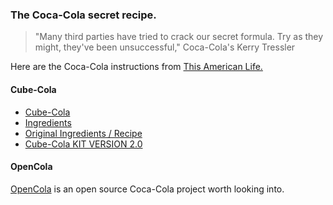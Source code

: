 ### The Coca-Cola secret recipe. 
> "Many third parties have tried to crack our secret formula. Try as they might, they've been unsuccessful," Coca-Cola's Kerry Tressler

Here are the Coca-Cola instructions from [This American Life.](http://www.thisamericanlife.org/radio-archives/episode/427/original-recipe/recipe)


#### Cube-Cola     
* [Cube-Cola](http://sparror.cubecinema.com/cube/cola/)           
* [Ingredients](http://sparror.cubecinema.com/cube/cola/finance/)           
* [Original Ingredients / Recipe](http://sparror.cubecinema.com/cube/cola/cola_ingredients/)                      
* [Cube-Cola KIT VERSION 2.0](http://sparror.cubecinema.com/cube/cola/kit/)    

#### OpenCola     
[OpenCola](http://www.colawp.com/colas/400/cola467_recipe.html) is an open source Coca-Cola project worth looking into. 

